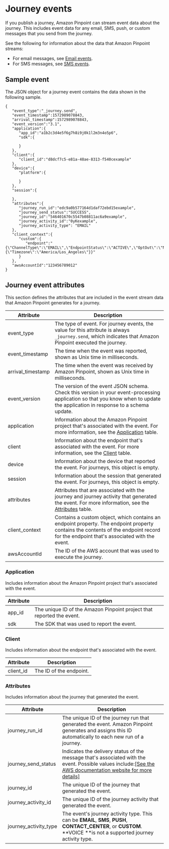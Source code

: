 # Journey events<a name="event-streams-data-journey"></a>

If you publish a journey, Amazon Pinpoint can stream event data about the journey\. This includes event data for any email, SMS, push, or custom messages that you send from the journey\. 

See the following for information about the data that Amazon Pinpoint streams:
+ For email messages, see [Email events](event-streams-data-email.md)\. 
+ For SMS messages, see [SMS events](https://docs.aws.amazon.com/pinpoint/latest/developerguide/event-streams-data-sms.html)\. 

## Sample event<a name="event-streams-data-journey-example"></a>

The JSON object for a journey event contains the data shown in the following sample\.

```
{
   "event_type":"_journey.send",
   "event_timestamp":1572989078843,
   "arrival_timestamp":1572989078843,
   "event_version":"3.1",
   "application":{
      "app_id":"a1b2c3d4e5f6g7h8i9j0k1l2m3n4o5p6",
      "sdk":{

      }
   },
   "client":{
      "client_id":"d8dcf7c5-e81a-48ae-8313-f540cexample"
   },
   "device":{
      "platform":{

      }
   },
   "session":{

   },
   "attributes":{
      "journey_run_id":"edc9a0b577164d1daf72ebd15example",
      "journey_send_status":"SUCCESS",
      "journey_id":"546401670c5547b08811ac6a9example",
      "journey_activity_id":"0yKexample",
      "journey_activity_type": "EMAIL"
   },
   "client_context":{
      "custom":{
         "endpoint":"{\"ChannelType\":\"EMAIL\",\"EndpointStatus\":\"ACTIVE\",\"OptOut\":\"NONE\",\"Demographic\":{\"Timezone\":\"America/Los_Angeles\"}}"
      }
   },
   "awsAccountId":"123456789012"
}
```

## Journey event attributes<a name="event-streams-data-journey-attributes"></a>

This section defines the attributes that are included in the event stream data that Amazon Pinpoint generates for a journey\.


| Attribute | Description | 
| --- | --- | 
| event\_type |  The type of event\. For journey events, the value for this attribute is always `_journey.send`, which indicates that Amazon Pinpoint executed the journey\.  | 
| event\_timestamp | The time when the event was reported, shown as Unix time in milliseconds\. | 
| arrival\_timestamp | The time when the event was received by Amazon Pinpoint, shown as Unix time in milliseconds\. | 
| event\_version |  The version of the event JSON schema\.  Check this version in your event\-processing application so that you know when to update the application in response to a schema update\.   | 
| application | Information about the Amazon Pinpoint project that's associated with the event\. For more information, see the [Application](#event-streams-data-journey-attributes-application) table\. | 
| client | Information about the endpoint that's associated with the event\. For more information, see the [Client](#event-streams-data-journey-attributes-client) table\. | 
| device | Information about the device that reported the event\. For journeys, this object is empty\. | 
| session | Information about the session that generated the event\. For journeys, this object is empty\. | 
| attributes |  Attributes that are associated with the journey and journey activity that generated the event\. For more information, see the [Attributes](#event-streams-data-journey-attributes-attrs) table\.  | 
| client\_context | Contains a custom object, which contains an endpoint property\. The endpoint property contains the contents of the endpoint record for the endpoint that's associated with the event\. | 
| awsAccountId |  The ID of the AWS account that was used to execute the journey\.  | 

### Application<a name="event-streams-data-journey-attributes-application"></a>

Includes information about the Amazon Pinpoint project that's associated with the event\.


| Attribute | Description | 
| --- | --- | 
| app\_id |  The unique ID of the Amazon Pinpoint project that reported the event\.  | 
| sdk |  The SDK that was used to report the event\.   | 

### Client<a name="event-streams-data-journey-attributes-client"></a>

Includes information about the endpoint that's associated with the event\.


| Attribute | Description | 
| --- | --- | 
| client\_id | The ID of the endpoint\. | 

### Attributes<a name="event-streams-data-journey-attributes-attrs"></a>

Includes information about the journey that generated the event\.


| Attribute | Description | 
| --- | --- | 
| journey\_run\_id |  The unique ID of the journey run that generated the event\. Amazon Pinpoint generates and assigns this ID automatically to each new run of a journey\.  | 
| journey\_send\_status | Indicates the delivery status of the message that's associated with the event\. Possible values include:[\[See the AWS documentation website for more details\]](http://docs.aws.amazon.com/pinpoint/latest/developerguide/event-streams-data-journey.html) | 
| journey\_id | The unique ID of the journey that generated the event\. | 
| journey\_activity\_id | The unique ID of the journey activity that generated the event\. | 
| journey\_activity\_type | The event's journey activity type\. This can be **EMAIL**, **SMS**, **PUSH**, **CONTACT\_CENTER**, or **CUSTOM**\.  **VOICE **is not a supported journey activity type\. | 